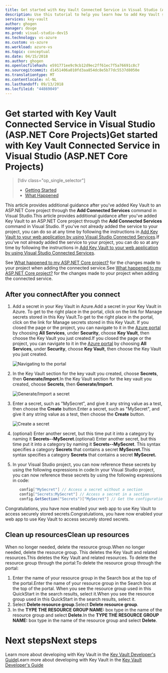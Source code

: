 ```yaml
---
title: Get started with Key Vault Connected Service in Visual Studio (ASP.NET Core Projects) | Microsoft Docs
description: Use this tutorial to help you learn how to add Key Vault support to an ASP.NET or ASP.NET Core web application.
services: key-vault
author: ghogen
manager: douge
ms.prod: visual-studio-dev15
ms.technology: vs-azure
ms.custom: vs-azure
ms.workload: azure-vs
ms.topic: conceptual
ms.date: 04/15/2018
ms.author: ghogen
ms.openlocfilehash: e591771ee9c9cb12d9ec2ff61ec7f5a76691c8c7
ms.sourcegitcommit: d1451406a010fd3aa854dc8e5b77dc5537d8050e
ms.translationtype: MT
ms.contentlocale: nl-NL
ms.lasthandoff: 09/13/2018
ms.locfileid: "44869049"
---
```

# <a name="get-started-with-key-vault-connected-service-in-visual-studio-aspnet-core-projects"></a><span data-ttu-id="45aa8-103">Get started with Key Vault Connected Service in Visual Studio (ASP.NET Core Projects)</span><span class="sxs-lookup"><span data-stu-id="45aa8-103">Get started with Key Vault Connected Service in Visual Studio (ASP.NET Core Projects)</span></span>

> [!div class="op_single_selector"]
> - [Getting Started](vs-key-vault-aspnet-core-get-started.md)
> - [What Happened](vs-key-vault-aspnet-core-what-happened.md)

<span data-ttu-id="45aa8-106">This article provides additional guidance after you've added Key Vault to an ASP.NET Core project through the **Add Connected Services** command in Visual Studio.</span><span class="sxs-lookup"><span data-stu-id="45aa8-106">This article provides additional guidance after you've added Key Vault to an ASP.NET Core project through the **Add Connected Services** command in Visual Studio.</span></span> <span data-ttu-id="45aa8-107">If you've not already added the service to your project, you can do so at any time by following the instructions in [Add Key Vault to your web application by using Visual Studio Connected Services](vs-key-vault-add-connected-service.md).</span><span class="sxs-lookup"><span data-stu-id="45aa8-107">If you've not already added the service to your project, you can do so at any time by following the instructions in [Add Key Vault to your web application by using Visual Studio Connected Services](vs-key-vault-add-connected-service.md).</span></span>

<span data-ttu-id="45aa8-108">See [What happened to my ASP.NET Core project?](vs-key-vault-aspnet-core-what-happened.md) for the changes made to your project when adding the connected service.</span><span class="sxs-lookup"><span data-stu-id="45aa8-108">See [What happened to my ASP.NET Core project?](vs-key-vault-aspnet-core-what-happened.md) for the changes made to your project when adding the connected service.</span></span>

## <a name="after-you-connect"></a><span data-ttu-id="45aa8-109">After you connect</span><span class="sxs-lookup"><span data-stu-id="45aa8-109">After you connect</span></span>

1. <span data-ttu-id="45aa8-110">Add a secret in your Key Vault in Azure.</span><span class="sxs-lookup"><span data-stu-id="45aa8-110">Add a secret in your Key Vault in Azure.</span></span> <span data-ttu-id="45aa8-111">To get to the right place in the portal, click on the link for Manage secrets stored in this Key Vault.</span><span class="sxs-lookup"><span data-stu-id="45aa8-111">To get to the right place in the portal, click on the link for Manage secrets stored in this Key Vault.</span></span> <span data-ttu-id="45aa8-112">If you closed the page or the project, you can navigate to it in the [Azure portal](https://portal.azure.com) by choosing **All Services**, under **Security**, choose **Key Vault**, then choose the Key Vault you just created.</span><span class="sxs-lookup"><span data-stu-id="45aa8-112">If you closed the page or the project, you can navigate to it in the [Azure portal](https://portal.azure.com) by choosing **All Services**, under **Security**, choose **Key Vault**, then choose the Key Vault you just created.</span></span>

   ![Navigating to the portal](media/vs-key-vault-add-connected-service/manage-secrets-link.jpg)

1. <span data-ttu-id="45aa8-114">In the Key Vault section for the key vault you created, choose **Secrets**, then **Generate/Import**.</span><span class="sxs-lookup"><span data-stu-id="45aa8-114">In the Key Vault section for the key vault you created, choose **Secrets**, then **Generate/Import**.</span></span>

   ![Generate/Import a secret](media/vs-key-vault-add-connected-service/generate-secrets.jpg)

1. <span data-ttu-id="45aa8-116">Enter a secret, such as "MySecret", and give it any string value as a test, then choose the **Create** button.</span><span class="sxs-lookup"><span data-stu-id="45aa8-116">Enter a secret, such as "MySecret", and give it any string value as a test, then choose the **Create** button.</span></span>

   ![Create a secret](media/vs-key-vault-add-connected-service/create-a-secret.jpg)
 
1. <span data-ttu-id="45aa8-118">(optional) Enter another secret, but this time put it into a category by naming it **Secrets--MySecret**.</span><span class="sxs-lookup"><span data-stu-id="45aa8-118">(optional) Enter another secret, but this time put it into a category by naming it **Secrets--MySecret**.</span></span> <span data-ttu-id="45aa8-119">This syntax specifies a category **Secrets** that contains a secret **MySecret.**</span><span class="sxs-lookup"><span data-stu-id="45aa8-119">This syntax specifies a category **Secrets** that contains a secret **MySecret.**</span></span>
1. <span data-ttu-id="45aa8-120">In your Visual Studio project, you can now reference these secrets by using the following expressions in code:</span><span class="sxs-lookup"><span data-stu-id="45aa8-120">In your Visual Studio project, you can now reference these secrets by using the following expressions in code:</span></span>
 
   ```csharp
      config["MySecret"] // Access a secret without a section
      config["Secrets:MySecret"] // Access a secret in a section
      config.GetSection("Secrets")["MySecret"] // Get the configuration section and access a secret in it.
   ```

<span data-ttu-id="45aa8-121">Congratulations, you have now enabled your web app to use Key Vault to access securely stored secrets.</span><span class="sxs-lookup"><span data-stu-id="45aa8-121">Congratulations, you have now enabled your web app to use Key Vault to access securely stored secrets.</span></span>

## <a name="clean-up-resources"></a><span data-ttu-id="45aa8-122">Clean up resources</span><span class="sxs-lookup"><span data-stu-id="45aa8-122">Clean up resources</span></span>

<span data-ttu-id="45aa8-123">When no longer needed, delete the resource group.</span><span class="sxs-lookup"><span data-stu-id="45aa8-123">When no longer needed, delete the resource group.</span></span> <span data-ttu-id="45aa8-124">This deletes the Key Vault and related resources.</span><span class="sxs-lookup"><span data-stu-id="45aa8-124">This deletes the Key Vault and related resources.</span></span> <span data-ttu-id="45aa8-125">To delete the resource group through the portal:</span><span class="sxs-lookup"><span data-stu-id="45aa8-125">To delete the resource group through the portal:</span></span>

1. <span data-ttu-id="45aa8-126">Enter the name of your resource group in the Search box at the top of the portal.</span><span class="sxs-lookup"><span data-stu-id="45aa8-126">Enter the name of your resource group in the Search box at the top of the portal.</span></span> <span data-ttu-id="45aa8-127">When you see the resource group used in this QuickStart in the search results, select it.</span><span class="sxs-lookup"><span data-stu-id="45aa8-127">When you see the resource group used in this QuickStart in the search results, select it.</span></span>
2. <span data-ttu-id="45aa8-128">Select **Delete resource group**.</span><span class="sxs-lookup"><span data-stu-id="45aa8-128">Select **Delete resource group**.</span></span>
3. <span data-ttu-id="45aa8-129">In the **TYPE THE RESOURCE GROUP NAME:** box type in the name of the resource group and select **Delete**.</span><span class="sxs-lookup"><span data-stu-id="45aa8-129">In the **TYPE THE RESOURCE GROUP NAME:** box type in the name of the resource group and select **Delete**.</span></span>

# <a name="next-steps"></a><span data-ttu-id="45aa8-130">Next steps</span><span class="sxs-lookup"><span data-stu-id="45aa8-130">Next steps</span></span>

<span data-ttu-id="45aa8-131">Learn more about developing with Key Vault in the [Key Vault Developer's Guide](key-vault-developers-guide.md)</span><span class="sxs-lookup"><span data-stu-id="45aa8-131">Learn more about developing with Key Vault in the [Key Vault Developer's Guide](key-vault-developers-guide.md)</span></span>